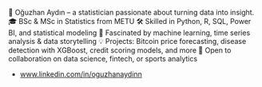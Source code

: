 👋 Oğuzhan Aydın – a statistician passionate about turning data into insight.
🎓 BSc & MSc in Statistics from METU
🛠  Skilled in Python, R, SQL, Power BI, and statistical modeling
🧠 Fascinated by machine learning, time series analysis & data storytelling
💡 Projects: Bitcoin price forecasting, disease detection with XGBoost, credit scoring models, and more
📍 Open to collaboration on data science, fintech, or sports analytics
- www.linkedin.com/in/oguzhanaydinn

<!---
aydinoguzhan/aydinoguzhan is a ✨ special ✨ repository because its `README.md` (this file) appears on your GitHub profile.
You can click the Preview link to take a look at your changes.
--->
